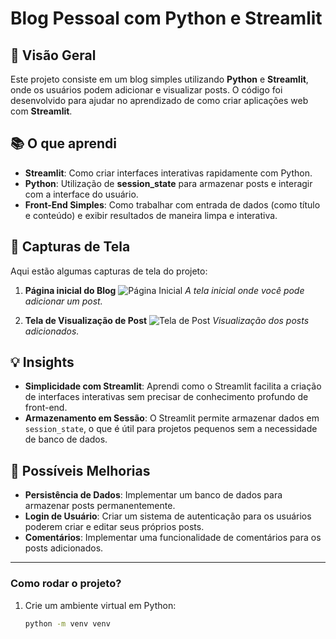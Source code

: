 # Blog Pessoal com Python e Streamlit

## 🚀 Visão Geral

Este projeto consiste em um blog simples utilizando **Python** e **Streamlit**, onde os usuários podem adicionar e visualizar posts. O código foi desenvolvido para ajudar no aprendizado de como criar aplicações web com **Streamlit**.

## 📚 O que aprendi

- **Streamlit**: Como criar interfaces interativas rapidamente com Python.
- **Python**: Utilização de **session_state** para armazenar posts e interagir com a interface do usuário.
- **Front-End Simples**: Como trabalhar com entrada de dados (como título e conteúdo) e exibir resultados de maneira limpa e interativa.

## 📸 Capturas de Tela

Aqui estão algumas capturas de tela do projeto:

1. **Página inicial do Blog**
   ![Página Inicial](https://via.placeholder.com/800x400?text=Homepage+do+Blog)
   *A tela inicial onde você pode adicionar um post.*

2. **Tela de Visualização de Post**
   ![Tela de Post](https://via.placeholder.com/800x400?text=Visualiza%C3%A7%C3%A3o+de+Post)
   *Visualização dos posts adicionados.*

## 💡 Insights

- **Simplicidade com Streamlit**: Aprendi como o Streamlit facilita a criação de interfaces interativas sem precisar de conhecimento profundo de front-end.
- **Armazenamento em Sessão**: O Streamlit permite armazenar dados em `session_state`, o que é útil para projetos pequenos sem a necessidade de banco de dados.

## 🚀 Possíveis Melhorias

- **Persistência de Dados**: Implementar um banco de dados para armazenar posts permanentemente.
- **Login de Usuário**: Criar um sistema de autenticação para os usuários poderem criar e editar seus próprios posts.
- **Comentários**: Implementar uma funcionalidade de comentários para os posts adicionados.

---

### Como rodar o projeto?

1. Crie um ambiente virtual em Python:
   ```bash
   python -m venv venv
